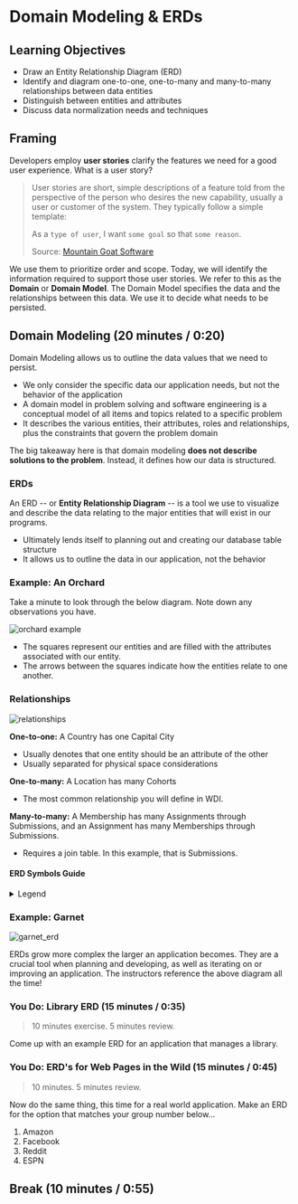 # Domain Modeling & ERDs

## Learning Objectives

- Draw an Entity Relationship Diagram (ERD)
- Identify and diagram one-to-one, one-to-many and many-to-many relationships between data entities
- Distinguish between entities and attributes
- Discuss data normalization needs and techniques

## Framing

Developers employ **user stories** clarify the features we need for a good user experience. What is a user story?

> User stories are short, simple descriptions of a feature told from the perspective of the person who desires the new capability, usually a user or customer of the system. They typically follow a simple template:
>
> As a `type of user`, I want `some goal` so that `some reason`.
>
> Source: [Mountain Goat Software](https://www.mountaingoatsoftware.com/agile/user-stories)

We use them to prioritize order and scope. Today, we will identify the information required to support those user stories. We refer to this as the **Domain** or **Domain Model**. The Domain Model specifies the data and the relationships between this data. We use it to decide what needs to be persisted.

## Domain Modeling (20 minutes / 0:20)

Domain Modeling allows us to outline the data values that we need to persist.
- We only consider the specific data our application needs, but not the behavior of the application
- A domain model in problem solving and software engineering is a conceptual model of all items and topics related to a specific problem
- It describes the various entities, their attributes, roles and relationships, plus the constraints that govern the problem domain

The big takeaway here is that domain modeling **does not describe solutions to the problem**. Instead, it defines how our data is structured.

### ERDs

An ERD -- or **Entity Relationship Diagram** -- is a tool we use to visualize and describe the data relating to the major entities that will exist in our programs.
- Ultimately lends itself to planning out and creating our database table structure
- It allows us to outline the data in our application, not the behavior

### Example: An Orchard

Take a minute to look through the below diagram. Note down any observations you have.

![orchard example](images/orchard.png)

- The squares represent our entities and are filled with the attributes associated with our entity.
- The arrows between the squares indicate how the entities relate to one another.

### Relationships

![relationships](images/sample-relationships.png)

**One-to-one:** A Country has one Capital City
- Usually denotes that one entity should be an attribute of the other
- Usually separated for physical space considerations

**One-to-many:** A Location has many Cohorts
- The most common relationship you will define in WDI.

**Many-to-many:** A Membership has many Assignments through Submissions, and an Assignment has many Memberships through Submissions.
- Requires a join table. In this example, that is Submissions.

#### ERD Symbols Guide
<details>
  <summary> Legend </summary>
  <img src="./images/erd-notation.png">
</details>

### Example: Garnet

![garnet_erd](images/Garnet_ERD.png)

ERDs grow more complex the larger an application becomes. They are a crucial tool when planning and developing, as well as iterating on or improving an application. The instructors reference the above diagram all the time!

### You Do: Library ERD (15 minutes / 0:35)

> 10 minutes exercise. 5 minutes review.

Come up with an example ERD for an application that manages a library.

### You Do: ERD's for Web Pages in the Wild (15 minutes / 0:45)

> 10 minutes. 5 minutes review.

Now do the same thing, this time for a real world application. Make an ERD for the option that matches your group number below...

1. Amazon
2. Facebook
3. Reddit
4. ESPN
<!-- 5. Twitter -->

## Break (10 minutes / 0:55)
